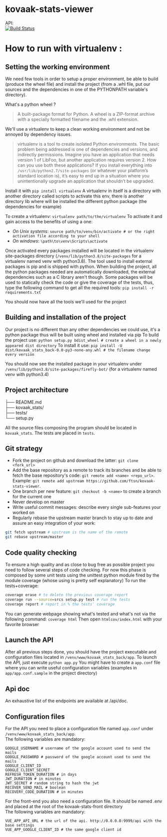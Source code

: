 # kovaak-stats-viewer

API:  
[![Build Status](https://travis-ci.org/ftsn/kovaak-stats-viewer.svg?branch=master)](https://travis-ci.org/ftsn/kovaak-stats-viewer)

# How to run with virtualenv :

## Setting the working environment
We need few tools in order to setup a proper environment, be able to build (produce the wheel file) and install the project (from a .whl file, put our sources and the dependencies in one of the PYTHONPATH variable's directory).

What's a python wheel ?
> A built-package format for Python.
A wheel is a ZIP-format archive with a specially formatted filename and the .whl extension.

We'll use a virtualenv to keep a clean working environment and not be annoyed by dependency issues.
>virtualenv is a tool to create isolated Python environments.
The basic problem being addressed is one of dependencies and versions, and indirectly permissions. Imagine you have an application that needs version 1 of LibFoo, but another application requires version 2. How can you use both these applications? If you install everything into `/usr/lib/python2.7/site-packages` (or whatever your platform’s standard location is), it’s easy to end up in a situation where you unintentionally upgrade an application that shouldn’t be upgraded.

Install it with `pip install virtualenv`
A virtualenv in itself is a directory with another directory called scripts to activate this env, there is another directory lib where will be installed the different python package (the dependencies for example)

To create a virtualenv: `virtualenv path/to/the/virtualenv`
To activate it and gain access to the benefits of using a one:
* *On Unix systems*: `source path/to/venv/bin/activate # or the right activation file according to your shell`
* *On windows*: `\path\to\venv\Scripts\activate`

Once activated every packages installed will be located in the virtualenv site-packages directory (`/venv/lib/python3.8/site-packages` for a virtualenv named venv with python3.8).
The tool used to install external packages is pip and is shipped with python. When building the project, all the python packages needed are automatically downloaded, the external dependencies such as a C library aren't though.
Some packages will be used to statically check the code or give the coverage of the tests, thus, type the following command to get all the required tools: `pip install -r requirements.txt`

You should now have all the tools we'll used for the project

## Building and installation of the project
Our project is no different than any other dependencies we could use, it's a python package thus will be built using wheel and installed via pip
To build the project use: `python setup.py bdist_wheel # create a wheel in a newly appeared dist directory`
To install it use: `pip install -U dist/kovaak_stats_back-0.0-py3-none-any.whl # the filename change every version`

You should now see the installed package in your virtualenv under `/venv/lib/python3.8/site-packages/firefly-bot/` (for a virtualenv named venv with python3.4)

## Project architecture
>
├── README.md  
├── kovaak_stats/  
├── tests/  
└── setup.py  

All the source files composing the program should be located in `kovaak_stats`. The tests are placed in `tests`.

## Git strategy
* Fork the project on github and download the latter: `git clone <fork_url>`
* Add the base repository as a remote to track its branches and be able to fetch the base repository's code: `git remote add <name> <repo_url>`. Example: `git remote add upstream https://github.com/ftsn/kovaak-stats-viewer`.
* One branch per new feature: `git checkout -b <name>` to create a branch for the current one
* Never develop on master
* Write useful commit messages: describe every single sub-features your worked on
* Regularly rebase the upstream master branch to stay up to date and assure an easy integration of your work:
```bash
git fetch upstream # upstream is the name of the remote
git rebase upstream/master
```

## Code quality checking
To ensure a high quality and as close to bug free as possible project you need to follow several steps of code checking. For now this phase is composed by some unit tests using the unittest python module fired by the module coverage (whose using is pretty self explanatory)
To run the tests+coverage:
```bash
coverage erase # to delete the previous coverage report
coverage run --source=srcs setup.py test # run the tests
coverage report # report in % the tests' coverage
```
You can generate webpage showing what's tested and what's not via the following command: `coverage html`
Then open `htmlcov/index.html` with your favorite browser

## Launch the API

After all previous steps done, you should have the project executable and configuration files located in `/venv/www/kovaak_stats_back/app`.
To launch the API, just execute `python app.py`
You might have to create a `app.conf` file where you can write useful configuration variables (examples in `app/app.conf.sample` in the project directory)

## Api doc
An exhaustive list of the endpoints are available at /api/doc.  

## Configuration files
  
  For the API you need to place a configuration file named `app.conf` under `/venv/www/kovaak_stats_back/app`.  
  The following variables are mandatory:  
  ```
  GOOGLE_USERNAME # username of the google account used to send the mails
  GOOGLE_PASSWORD # password of the google account used to send the mails
  GOOGLE_CLIENT_ID
  GOOGLE_CLIENT_SECRET
  REFRESH_TOKEN_DURATION # in days
  JWT_DURATION # in minutes
  JWT_SECRET # random string to hash the jwt
  RECOVER_SEND_MAIL # boolean
  RECOVERY_CODE_DURATION # in minutes
  ```
  
  For the front-end you also need a configuration file. It should be named .env and placed at the root of the kovaak-stats-front directory  
  The following variables are mandatory:  
  ```
  VUE_APP_API_URL # the url of the api. http://0.0.0.0:9999/api with the base settings
  VUE_APP_GOOGLE_CLIENT_ID # the same google client id
  ```

